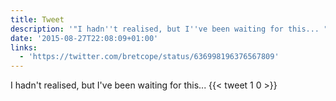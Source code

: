 ```yaml
---
title: Tweet
description: '"I hadn''t realised, but I''ve been waiting for this... "'
date: '2015-08-27T22:08:09+01:00'
links:
  - 'https://twitter.com/bretcope/status/636998196376567809'
---
```

I hadn't realised, but I've been waiting for this... 
      {{< tweet 1 0 >}}
    
